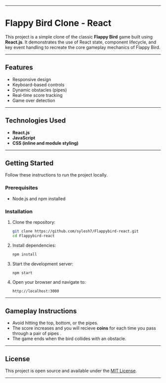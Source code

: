 
---

# Flappy Bird Clone - React

This project is a simple clone of the classic **Flappy Bird** game built using **React.js**. It demonstrates the use of React state, component lifecycle, and key event handling to recreate the core gameplay mechanics of Flappy Bird.

---

## Features

* Responsive design
* Keyboard-based controls
* Dynamic obstacles (pipes)
* Real-time score tracking
* Game over detection

---

## Technologies Used

* **React.js**
* **JavaScript**
* **CSS (inline and module styling)**

---

## Getting Started

Follow these instructions to run the project locally.

### Prerequisites

* Node.js and npm installed

### Installation

1. Clone the repository:

   ```bash
   git clone https://github.com/sylesh7/Flappybird-react.git
   cd Flappybird-react
   ```

2. Install dependencies:

   ```bash
   npm install
   ```

3. Start the development server:

   ```bash
   npm start
   ```

4. Open your browser and navigate to:

   ```
   http://localhost:3000
   ```

---

## Gameplay Instructions

* Avoid hitting the top, bottom, or the pipes.
* The score increases and you will recieve __coins__ for each time you pass through a pair of pipes .
* The game ends when the bird collides with an obstacle.

---

## License

This project is open source and available under the [MIT License](LICENSE).

---

